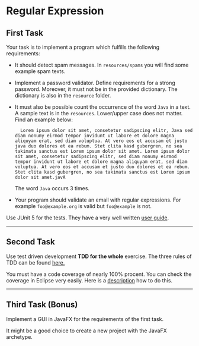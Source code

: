 # Regular Expression
## First Task
Your task is to implement a program which fulfills the following requirements:

* It should detect spam messages. In `resources/spams` you will find some example spam texts.
* Implement a password validator. Define requirements for a strong password. Moreover, it must not be in the provided dictionary. The dictionary is also in the `resource` folder.
* It must also be possible count the occurrence of the word `Java` in a text. A sample text is in the `resources`. Lower/upper case does not matter. 
  Find an example below:
  
  ~~~
    Lorem ipsum dolor sit amet, consetetur sadipscing elitr, Java sed diam nonumy eirmod tempor invidunt ut labore et dolore magna aliquyam erat, sed diam voluptua. At vero eos et accusam et justo java duo dolores et ea rebum. Stet clita kasd gubergren, no sea takimata sanctus est Lorem ipsum dolor sit amet. Lorem ipsum dolor sit amet, consetetur sadipscing elitr, sed diam nonumy eirmod tempor invidunt ut labore et dolore magna aliquyam erat, sed diam voluptua. At vero eos et accusam et justo duo dolores et ea rebum. Stet clita kasd gubergren, no sea takimata sanctus est Lorem ipsum dolor sit amet.javA
  ~~~
  The word `Java` occurs 3 times.
* Your program should validate an email with regular expressions. For example `foo@example.org` is valid but `foo@example` is not.

Use JUnit 5 for the tests. They have a very well written [user guide](https://junit.org/junit5/docs/current/user-guide/).

---

## Second Task
Use test driven development **TDD for the whole** exercise.
The three rules of TDD can be found [here.](https://medium.com/@rrugamba/3-laws-of-tdd-58b5ec46a998)

You must have a code coverage of nearly 100% procent. You can check the coverage in Eclipse very easily. Here is a [description](https://developers.redhat.com/blog/2017/10/06/java-code-coverage-eclipse#:~:text=To%20use%20it%2C%20you%20can,colors%20are%20fairly%20self%2Dexplanatory) how to do this.

---

## Third Task (Bonus)
Implement a GUI in JavaFX for the requirements of the first task.

It might be a good choice to create a new project with the JavaFX archetype.
